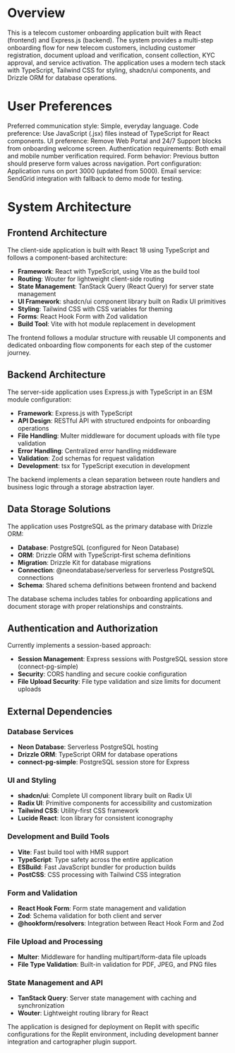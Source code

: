 # Overview

This is a telecom customer onboarding application built with React (frontend) and Express.js (backend). The system provides a multi-step onboarding flow for new telecom customers, including customer registration, document upload and verification, consent collection, KYC approval, and service activation. The application uses a modern tech stack with TypeScript, Tailwind CSS for styling, shadcn/ui components, and Drizzle ORM for database operations.

# User Preferences

Preferred communication style: Simple, everyday language.
Code preference: Use JavaScript (.jsx) files instead of TypeScript for React components.
UI preference: Remove Web Portal and 24/7 Support blocks from onboarding welcome screen.
Authentication requirements: Both email and mobile number verification required.
Form behavior: Previous button should preserve form values across navigation.
Port configuration: Application runs on port 3000 (updated from 5000).
Email service: SendGrid integration with fallback to demo mode for testing.

# System Architecture

## Frontend Architecture
The client-side application is built with React 18 using TypeScript and follows a component-based architecture:

- **Framework**: React with TypeScript, using Vite as the build tool
- **Routing**: Wouter for lightweight client-side routing
- **State Management**: TanStack Query (React Query) for server state management
- **UI Framework**: shadcn/ui component library built on Radix UI primitives
- **Styling**: Tailwind CSS with CSS variables for theming
- **Forms**: React Hook Form with Zod validation
- **Build Tool**: Vite with hot module replacement in development

The frontend follows a modular structure with reusable UI components and dedicated onboarding flow components for each step of the customer journey.

## Backend Architecture
The server-side application uses Express.js with TypeScript in an ESM module configuration:

- **Framework**: Express.js with TypeScript
- **API Design**: RESTful API with structured endpoints for onboarding operations
- **File Handling**: Multer middleware for document uploads with file type validation
- **Error Handling**: Centralized error handling middleware
- **Validation**: Zod schemas for request validation
- **Development**: tsx for TypeScript execution in development

The backend implements a clean separation between route handlers and business logic through a storage abstraction layer.

## Data Storage Solutions
The application uses PostgreSQL as the primary database with Drizzle ORM:

- **Database**: PostgreSQL (configured for Neon Database)
- **ORM**: Drizzle ORM with TypeScript-first schema definitions
- **Migration**: Drizzle Kit for database migrations
- **Connection**: @neondatabase/serverless for serverless PostgreSQL connections
- **Schema**: Shared schema definitions between frontend and backend

The database schema includes tables for onboarding applications and document storage with proper relationships and constraints.

## Authentication and Authorization
Currently implements a session-based approach:

- **Session Management**: Express sessions with PostgreSQL session store (connect-pg-simple)
- **Security**: CORS handling and secure cookie configuration
- **File Upload Security**: File type validation and size limits for document uploads

## External Dependencies

### Database Services
- **Neon Database**: Serverless PostgreSQL hosting
- **Drizzle ORM**: TypeScript ORM for database operations
- **connect-pg-simple**: PostgreSQL session store for Express

### UI and Styling
- **shadcn/ui**: Complete UI component library built on Radix UI
- **Radix UI**: Primitive components for accessibility and customization
- **Tailwind CSS**: Utility-first CSS framework
- **Lucide React**: Icon library for consistent iconography

### Development and Build Tools
- **Vite**: Fast build tool with HMR support
- **TypeScript**: Type safety across the entire application
- **ESBuild**: Fast JavaScript bundler for production builds
- **PostCSS**: CSS processing with Tailwind CSS integration

### Form and Validation
- **React Hook Form**: Form state management and validation
- **Zod**: Schema validation for both client and server
- **@hookform/resolvers**: Integration between React Hook Form and Zod

### File Upload and Processing
- **Multer**: Middleware for handling multipart/form-data file uploads
- **File Type Validation**: Built-in validation for PDF, JPEG, and PNG files

### State Management and API
- **TanStack Query**: Server state management with caching and synchronization
- **Wouter**: Lightweight routing library for React

The application is designed for deployment on Replit with specific configurations for the Replit environment, including development banner integration and cartographer plugin support.